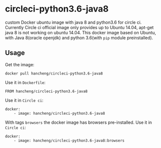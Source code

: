 # circleci-python3.6-java8
custom Docker ubuntu image with java 8 and python3.6 for circle ci.
Currently Circle ci official image only provides up to Ubuntu 14.04, apt-get java 8 is not working on ubuntu 14.04. This docker image based on Ubuntu, with Java 8(oracle openjdk) and python 3.6(with `pip` module preinstalled).

## Usage
Get the image:
```
docker pull hancheng/circleci-python3.6-java8
```

Use it in `Dockerfile`:
```
FROM hancheng/circleci-python3.6-java8
```

Use it in `Circle ci`:
```
docker:
    - image: hancheng/circleci-python3.6-java8
```

With tags `browsers` the docker image has browsers pre-installed. Use it in `Circle ci`:
```
docker:
    - image: hancheng/circleci-python3.6-java8:browsers
```
